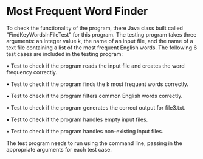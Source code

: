 # Most Frequent Word Finder
To check the functionality of the program, there Java class built called "FindKeyWordsInFileTest" for this program. The testing program takes three arguments: an integer value k, the name of an input file, and the name of a text file containing a list of the most frequent English words. The following 6 test cases are included in the testing program:

  • Test to check if the program reads the input file and creates the word frequency correctly.

  • Test to check if the program finds the k most frequent words correctly.

  • Test to check if the program filters common English words correctly.

  • Test to check if the program generates the correct output for file3.txt.

  • Test to check if the program handles empty input files.

  • Test to check if the program handles non-existing input files.

The test program needs to run using the command line, passing in the appropriate arguments for each test case.
